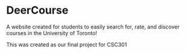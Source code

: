 # DeerCourse

A website created for students to easily search for, rate, and discover courses in the University of Toronto! 

This was created as our final project for CSC301
